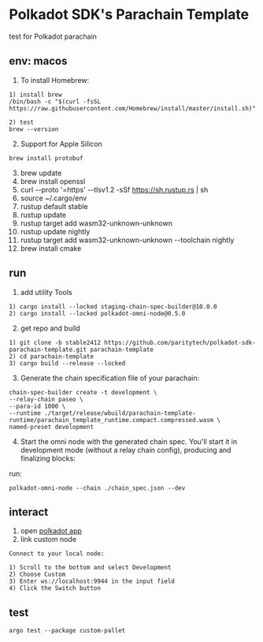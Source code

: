 # Polkadot SDK's Parachain Template

test for Polkadot parachain

## env: macos

1. To install Homebrew:

```
1) install brew
/bin/bash -c "$(curl -fsSL https://raw.githubusercontent.com/Homebrew/install/master/install.sh)"

2) test
brew --version

```

2. Support for Apple Silicon

```
brew install protobuf
```

3. brew update
4. brew install openssl
5. curl --proto '=https' --tlsv1.2 -sSf https://sh.rustup.rs | sh
6. source ~/.cargo/env
7. rustup default stable
8. rustup update
9. rustup target add wasm32-unknown-unknown
10. rustup update nightly
11. rustup target add wasm32-unknown-unknown --toolchain nightly
12. brew install cmake

## run

1. add utility Tools

```
1) cargo install --locked staging-chain-spec-builder@10.0.0
2) cargo install --locked polkadot-omni-node@0.5.0
```

2. get repo and build

```
1) git clone -b stable2412 https://github.com/paritytech/polkadot-sdk-parachain-template.git parachain-template
2) cd parachain-template
3) cargo build --release --locked
```

3. Generate the chain specification file of your parachain:

```
chain-spec-builder create -t development \
--relay-chain paseo \
--para-id 1000 \
--runtime ./target/release/wbuild/parachain-template-runtime/parachain_template_runtime.compact.compressed.wasm \
named-preset development
```

4. Start the omni node with the generated chain spec. You'll start it in development mode (without a relay chain config), producing and finalizing blocks:

run:

```
polkadot-omni-node --chain ./chain_spec.json --dev
```

## interact

1. open [polkadot app](https://polkadot.js.org/apps/#/explorer)
2. link custom node

```
Connect to your local node:

1) Scroll to the bottom and select Development
2) Choose Custom
3) Enter ws://localhost:9944 in the input field
4) Click the Switch button
```

## test

```
argo test --package custom-pallet
```
